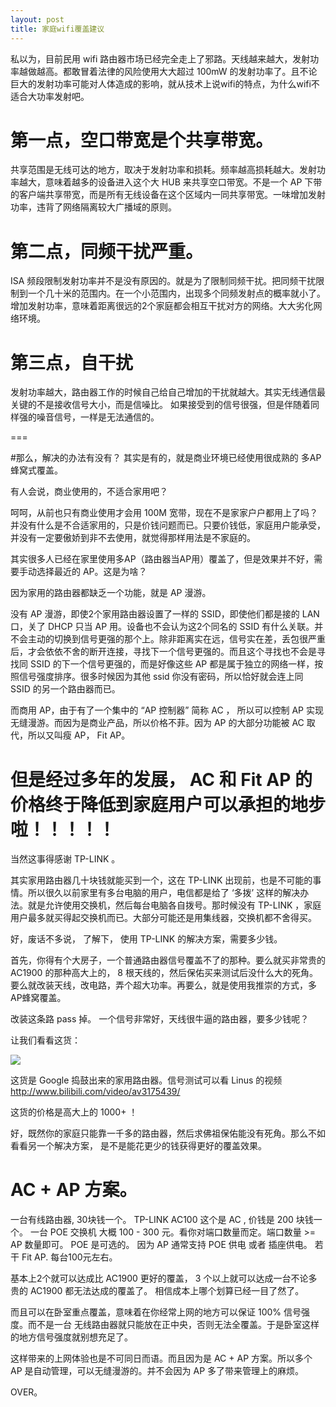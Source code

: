```yaml
---
layout: post
title: 家庭wifi覆盖建议
---
```



私以为，目前民用 wifi 路由器市场已经完全走上了邪路。天线越来越大，发射功率越做越高。都敢冒着法律的风险使用大大超过 100mW 的发射功率了。且不论巨大的发射功率可能对人体造成的影响，就从技术上说wifi的特点，为什么wifi不适合大功率发射吧。

# 第一点，空口带宽是个共享带宽。

共享范围是无线可达的地方，取决于发射功率和损耗。频率越高损耗越大。发射功率越大，意味着越多的设备进入这个大 HUB 来共享空口带宽。不是一个 AP 下带的客户端共享带宽，而是所有无线设备在这个区域内一同共享带宽。一味增加发射功率，违背了网络隔离较大广播域的原则。


# 第二点，同频干扰严重。

ISA 频段限制发射功率并不是没有原因的。就是为了限制同频干扰。把同频干扰限制到一个几十米的范围内。在一个小范围内，出现多个同频发射点的概率就小了。增加发射功率，意味着距离很远的2个家庭都会相互干扰对方的网络。大大劣化网络环境。

# 第三点，自干扰

发射功率越大，路由器工作的时候自己给自己增加的干扰就越大。其实无线通信最关键的不是接收信号大小，而是信噪比。
如果接受到的信号很强，但是伴随着同样强的噪音信号，一样是无法通信的。

===

#那么，解决的办法有没有？ 其实是有的，就是商业环境已经使用很成熟的 多AP 蜂窝式覆盖。

有人会说，商业使用的，不适合家用吧？


呵呵，从前也只有商业使用才会用 100M 宽带，现在不是家家户户都用上了吗？ 并没有什么是不合适家用的，只是价钱问题而已。只要价钱低，家庭用户能承受，并没有一定要傲娇到非不去使用，就觉得那样用法是不家庭的。

其实很多人已经在家里使用多AP（路由器当AP用）覆盖了，但是效果并不好，需要手动选择最近的 AP。这是为啥？

因为家用的路由器都缺乏一个功能，就是  AP 漫游。

没有 AP 漫游，即使2个家用路由器设置了一样的 SSID，即使他们都是接的 LAN 口，关了 DHCP 只当 AP 用。设备也不会认为这2个同名的 SSID 有什么关联。并不会主动的切换到信号更强的那个上。除非距离实在远，信号实在差，丢包很严重后，才会依依不舍的断开连接，寻找下一个信号更强的。而且这个寻找也不会是寻找同 SSID 的下一个信号更强的，而是好像这些 AP 都是属于独立的网络一样，按照信号强度排序。很多时候因为其他 ssid 你没有密码，所以恰好就会连上同 SSID 的另一个路由器而已。

而商用 AP，由于有了一个集中的 “AP 控制器” 简称 AC ， 所以可以控制 AP 实现无缝漫游。而因为是商业产品，所以价格不菲。因为 AP 的大部分功能被 AC 取代，所以又叫瘦 AP， Fit AP。

# 但是经过多年的发展， AC 和 Fit AP 的价格终于降低到家庭用户可以承担的地步啦！！！！！ 
当然这事得感谢 TP-LINK 。

其实家用路由器几十块钱就能买到一个，这在 TP-LINK 出现前，也是不可能的事情。所以很久以前家里有多台电脑的用户，电信都是给了 ‘多拨’ 这样的解决办法。就是允许使用交换机，然后每台电脑各自拨号。那时候没有 TP-LINK ，家庭用户最多就买得起交换机而已。大部分可能还是用集线器，交换机都不舍得买。

好，废话不多说， 了解下， 使用 TP-LINK 的解决方案，需要多少钱。


首先，你得有个大房子，一个普通路由器信号覆盖不了的那种。要么就买非常贵的 AC1900 的那种高大上的， 8 根天线的，然后保佑买来测试后没什么大的死角。要么就改装天线，改电路，弄个超大功率。再要么，就是使用我推崇的方式，多AP蜂窝覆盖。

改装这条路 pass 掉。
一个信号非常好，天线很牛逼的路由器，要多少钱呢？

让我们看看这货：

<img src='https://gd2.alicdn.com/imgextra/i4/22936598/TB2Usj4epXXXXXZXpXXXXXXXXXX_%21%2122936598.jpg_400x400.jpg'>

这货是 Google 捣鼓出来的家用路由器。信号测试可以看 Linus 的视频 http://www.bilibili.com/video/av3175439/

这货的价格是高大上的 1000+ ！

好，既然你的家庭只能靠一千多的路由器，然后求佛祖保佑能没有死角。那么不如看看另一个解决方案， 是不是能花更少的钱获得更好的覆盖效果。



# AC + AP 方案。

一台有线路由器, 30块钱一个。
TP-LINK AC100  这个是 AC , 价钱是 200 块钱一个。
一台 POE 交换机 大概 100 - 300 元。看你对端口数量而定。端口数量 >= AP 数量即可。
POE 是可选的。 因为 AP 通常支持 POE 供电 或者 插座供电。
若干 Fit AP. 每台100元左右。

基本上2个就可以达成比 AC1900 更好的覆盖， 3 个以上就可以达成一台不论多贵的 AC1900 都无法达成的覆盖了。
相信成本上哪个划算已经一目了然了。


而且可以在卧室重点覆盖，意味着在你经常上网的地方可以保证 100% 信号强度。而不是一台 无线路由器就只能放在正中央，否则无法全覆盖。于是卧室这样的地方信号强度就别想充足了。

这样带来的上网体验也是不可同日而语。而且因为是 AC + AP 方案。所以多个 AP 是自动管理，可以无缝漫游的。并不会因为 AP 多了带来管理上的麻烦。

OVER。
